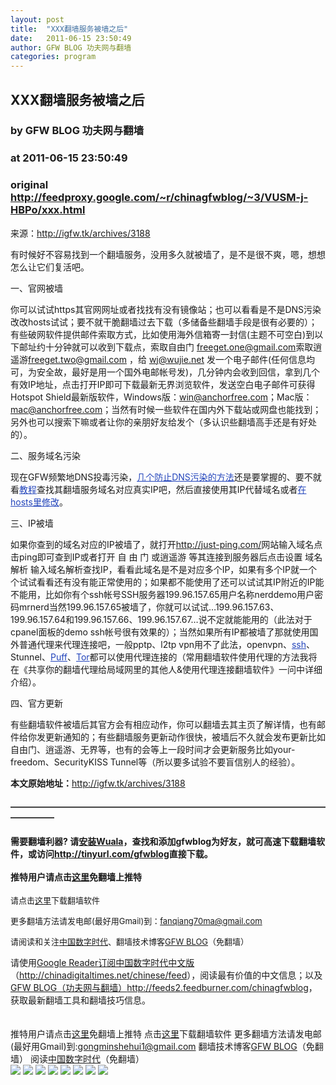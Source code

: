 ```yaml
---
layout: post
title:  "XXX翻墙服务被墙之后"
date:   2011-06-15 23:50:49
author: GFW BLOG 功夫网与翻墙
categories: program
---
```


## XXX翻墙服务被墙之后
### by GFW BLOG 功夫网与翻墙
### at 2011-06-15 23:50:49
### original <http://feedproxy.google.com/~r/chinagfwblog/~3/VUSM-j-HBPo/xxx.html>

来源：<a href="http://igfw.tk/archives/3188">http://igfw.tk/archives/3188</a><br><span style="border-collapse:collapse;font-size:13px;font-family:arial,sans-serif"><p>有时候好不容易找到一个翻墙服务，没用多久就被墙了，是不是很不爽，嗯，想想怎么让它们复活吧。</p> <p>一、官网被墙</p><p>你可以试试https其官网网址或者找找有没有镜像站；也可以看看是不是DNS污染改改hosts试试；要不就干脆翻墙过去下载（多储备些翻墙手段是很有必要的）； 有些破网软件提供邮件索取方式，比如使用海外信箱寄一封信(主题不可空白)到以下邮址约十分钟就可以收到下载点，索取自由门 <a href="mailto:freeget.one@gmail.com" style="color:rgb(34,68,187)">freeget.one@gmail.com</a>索取逍遥游<a href="mailto:freeget.two@gmail.com" style="color:rgb(34,68,187)">freeget.two@gmail.com</a> ，给 <a href="mailto:wj@wujie.net" style="color:rgb(34,68,187)">wj@wujie.net</a> 发一个电子邮件(任何信息均可，为安全故，最好是用一个国外电邮帐号发)，几分钟内会收到回信，拿到几个有效IP地址，点击打开IP即可下载最新无界浏览软件，发送空白电子邮件可获得Hotspot Shield最新版软件，Windows版：<a href="mailto:win@anchorfree.com">win@anchorfree.com</a>；Mac版：<a href="mailto:mac@anchorfree.com">mac@anchorfree.com</a>；当然有时候一些软件在国内外下载站或网盘也能找到；另外也可以搜索下嘛或者让你的亲朋好友给发个（多认识些翻墙高手还是有好处的）。</p> <p><span></span>二、服务域名污染</p><p>现在GFW频繁地DNS投毒污染，<a href="http://igfw.tk/archives/2960" style="color:rgb(34,68,187)">几个防止DNS污染的方法</a>还是要掌握的、要不就看<a href="http://igfw.tk/archives/2981" style="color:rgb(34,68,187)">教程</a>查找其翻墙服务域名对应真实IP吧，然后直接使用其IP代替域名或者<a href="http://igfw.tk/archives/670" style="color:rgb(34,68,187)">在 hosts里修改</a>。</p> <p>三、IP被墙</p><p>如果你查到的域名对应的IP被墙了，就打开<a href="http://just-ping.com/">http://just-ping.com/</a>网站输入域名点击ping即可查到IP或者打开 自 由 门 或逍遥游 等其连接到服务器后点击设置 域名解析 输入域名解析查找IP，看看此域名是不是对应多个IP，如果有多个IP就一个个试试看看还有没有能正常使用的；如果都不能使用了还可以试试其IP附近的IP能不能用，比如你有个ssh帐号SSH服务器199.96.157.65用户名称nerddemo用户密码mrnerd当然199.96.157.65被墙了，你就可以试试…199.96.157.63、199.96.157.64和199.96.157.66、199.96.157.67…说不定就能能用的（此法对于cpanel面板的demo ssh帐号很有效果的）；当然如果所有IP都被墙了那就使用国外普通代理来代理连接吧，一般pptp、l2tp vpn用不了此法，openvpn、<a href="http://igfw.tk/archives/925" style="color:rgb(34,68,187)">ssh</a>、Stunnel、<a href="http://igfw.tk/archives/666" style="color:rgb(34,68,187)">Puff</a>、<a href="http://igfw.tk/archives/587" style="color:rgb(34,68,187)">Tor</a>都可以使用代理连接的（常用翻墙软件使用代理的方法我将在《共享你的翻墙代理给局域网里的其他人&amp;使用代理连接翻墙软件》一问中详细介绍）。</p> <p>四、官方更新</p><p>有些翻墙软件被墙后其官方会有相应动作，你可以翻墙去其主页了解详情，也有邮件给你发更新通知的；有些翻墙服务更新动作很快，被墙后不久就会发布更新比如自由门、逍遥游、无界等，也有的会等上一段时间才会更新服务比如your-freedom、SecurityKISS Tunnel等（所以要多试验不要盲信别人的经验）。</p><p><strong>本文原始地址：</strong><a href="http://igfw.tk/archives/3188" style="color:rgb(34,68,187)">http://igfw.tk/archives/3188</a></p> </span><h4>—————————————————————————————————————————</h4><h4>需要翻墙利器? 请<a href="http://www.chinagfw.org/2011/04/wuala_18.html?utm_source=feedburner&amp;utm_medium=feed&amp;utm_campaign=Feed%3A+chinagfwblog+%28GFW+Blog%EF%BC%88%E5%8A%9F%E5%A4%AB%E7%BD%91%E4%B8%8E%E7%BF%BB%E5%A2%99%EF%BC%89%29">安装Wuala</a>，查找和添加gfwblog为好友，就可高速下载翻墙软件，或访问<a href="http://tinyurl.com/gfwblog"><b>http://tinyurl.com/gfwblog</b></a>直接下载。<br> <br>推特用户请点击<a href="http://qinzhigang.in/login.php">这里</a>免翻墙上推特</h4><p><font size="2">请点击<a href="https://sesawe.net/-Tools-zh-.html">这里</a>下载翻墙软件 <br></font></p><p><font size="2">更多翻墙方法请发电邮(最好用Gmail)到：<a href="mailto:fanqiang70ma@gmail.com">fanqiang70ma@gmail.com</a> <br> </font></p><p><font size="2">请阅读和关注<a href="https://www.google.com/profiles/112915952962578336480">中国数字时代</a>、</font><small><font size="2">翻墙技术博客<a href="https://www.google.com/profiles/chinagfwblog">GFW BLOG</a>（免翻墙） <br> </font></small></p>请使用<a href="https://www.google.com/reader/view/">Google Reader</a><a href="https://www.google.com/reader/view/feed/http://chinadigitaltimes.net/chinese/feed">订阅中国数字时代中文版</a>（<a href="http://chinadigitaltimes.net/chinese/feed">http://chinadigitaltimes.net/chinese/feed</a>），阅读最有价值的中文信息；以及<a href="https://www.google.com/reader/view/feed/http://feeds2.feedburner.com/chinagfwblog">GFW BLOG（功夫网与翻墙）</a><a href="http://feeds2.feedburner.com/chinagfwblog">http://feeds2.feedburner.com/chinagfwblog</a>，获取最新翻墙工具和翻墙技巧信息。<br> <br> <br> <div>推特用户请点击<a href="http://edu20.in/login.php">这里</a>免翻墙上推特
点击<a href="http://fanqiangsesawe.info">这里</a>下载翻墙软件
更多翻墙方法请发电邮(最好用Gmail)到:gongminshehui1@gmail.com
翻墙技术博客<a href="https://www.google.com/profiles/chinagfwblog">GFW BLOG</a>（免翻墙） 
阅读<a href="http://www.google.com/profiles/112915952962578336480#">中国数字时代</a>（免翻墙）<img width="1" height="1" src="https://blogger.googleusercontent.com/tracker/5500297126185736776-2238625757495604706?l=www.chinagfw.org" alt=""></div><div>
<a href="http://feeds.feedburner.com/~ff/chinagfwblog?a=VUSM-j-HBPo:zqfTzB-3aSw:yIl2AUoC8zA"><img src="http://feeds.feedburner.com/~ff/chinagfwblog?d=yIl2AUoC8zA" border="0"></a> <a href="http://feeds.feedburner.com/~ff/chinagfwblog?a=VUSM-j-HBPo:zqfTzB-3aSw:-BTjWOF_DHI"><img src="http://feeds.feedburner.com/~ff/chinagfwblog?i=VUSM-j-HBPo:zqfTzB-3aSw:-BTjWOF_DHI" border="0"></a> <a href="http://feeds.feedburner.com/~ff/chinagfwblog?a=VUSM-j-HBPo:zqfTzB-3aSw:F7zBnMyn0Lo"><img src="http://feeds.feedburner.com/~ff/chinagfwblog?i=VUSM-j-HBPo:zqfTzB-3aSw:F7zBnMyn0Lo" border="0"></a> <a href="http://feeds.feedburner.com/~ff/chinagfwblog?a=VUSM-j-HBPo:zqfTzB-3aSw:V_sGLiPBpWU"><img src="http://feeds.feedburner.com/~ff/chinagfwblog?i=VUSM-j-HBPo:zqfTzB-3aSw:V_sGLiPBpWU" border="0"></a> <a href="http://feeds.feedburner.com/~ff/chinagfwblog?a=VUSM-j-HBPo:zqfTzB-3aSw:qj6IDK7rITs"><img src="http://feeds.feedburner.com/~ff/chinagfwblog?d=qj6IDK7rITs" border="0"></a> <a href="http://feeds.feedburner.com/~ff/chinagfwblog?a=VUSM-j-HBPo:zqfTzB-3aSw:l6gmwiTKsz0"><img src="http://feeds.feedburner.com/~ff/chinagfwblog?d=l6gmwiTKsz0" border="0"></a> <a href="http://feeds.feedburner.com/~ff/chinagfwblog?a=VUSM-j-HBPo:zqfTzB-3aSw:gIN9vFwOqvQ"><img src="http://feeds.feedburner.com/~ff/chinagfwblog?i=VUSM-j-HBPo:zqfTzB-3aSw:gIN9vFwOqvQ" border="0"></a> <a href="http://feeds.feedburner.com/~ff/chinagfwblog?a=VUSM-j-HBPo:zqfTzB-3aSw:TzevzKxY174"><img src="http://feeds.feedburner.com/~ff/chinagfwblog?d=TzevzKxY174" border="0"></a>
</div><img src="http://feeds.feedburner.com/~r/chinagfwblog/~4/VUSM-j-HBPo" height="1" width="1">